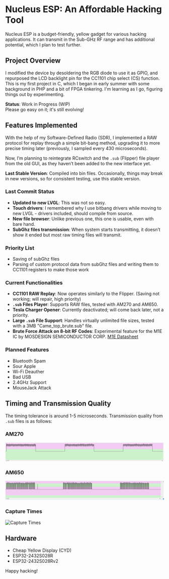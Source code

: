 # Nucleus ESP: An Affordable Hacking Tool

Nucleus ESP is a budget-friendly, yellow gadget for various hacking applications. It can transmit in the Sub-GHz RF range and has additional potential, which I plan to test further.

## Project Overview

I modified the device by desoldering the RGB diode to use it as GPIO, and repurposed the LCD backlight pin for the CC1101 chip select (CS) function.  
This is my first project in C, which I began in early summer with some background in PHP and a bit of FPGA tinkering. I'm learning as I go, figuring things out by experimenting.

**Status**: Work in Progress (WIP)  
Please go easy on it; it's still evolving!

## Features Implemented

With the help of my Software-Defined Radio (SDR), I implemented a RAW protocol for replay through a simple bit-bang method, upgrading it to more precise timing later (previously, I sampled every 430 microseconds).

Now, I’m planning to reintegrate RCswitch and the `.sub` (Flipper) file player from the old GUI, as they haven’t been added to the new interface yet.

**Last Stable Version**: Compiled into bin files. Occasionally, things may break in new versions, so for consistent testing, use this stable version.

### Last Commit Status
- **Updated to new LVGL**: This was not so easy.  
- **Touch drivers**: I remembered why I use bitbang drivers while moving to new LVGL - drivers included, should compile from source.  
- **New file browser**: Unlike previous one, this one is usable, even with bare hand.  
- **SubGhz files transmission**: When system starts transmitting, it doesn’t show it ended but most raw timing files will transmit.

### Priority List
- Saving of subGhz files  
- Parsing of custom protocol data from subGhz files and writing them to CC1101 registers to make those work

### Current Functionalities
- **CC1101 RAW Replay**: Now operates similarly to the Flipper. (Saving not working; will repair, high priority)  
- **`.sub` Files Player**: Supports RAW files, tested with AM270 and AM650.  
- **Tesla Charger Opener**: Currently deactivated; will come back later, not a priority.  
- **Large `.sub` File Support**: Handles virtually unlimited file sizes, tested with a 3MB "Came_top_brute.sub" file.  
- **Brute Force Attack on 8-bit RF Codes**: Experimental feature for the M1E IC by MOSDESIGN SEMICONDUCTOR CORP. [M1E Datasheet](https://www.cika.com/soporte/Information/Semiconductores/CIencoder-decoder/M1E-MOSDESIGN.pdf)

### Planned Features
- Bluetooth Spam  
- Sour Apple  
- Wi-Fi Deauther  
- Bad USB  
- 2.4GHz Support  
- MouseJack Attack  

## Timing and Transmission Quality

The timing tolerance is around 1-5 microseconds. Transmission quality from `.sub` files is as follows:

### AM270
![AM270 Transmission](https://github.com/GthiN89/NucleusESP32/blob/main/images/AM270.PNG)

### AM650
![AM650 Transmission](https://github.com/GthiN89/NucleusESP32/blob/main/images/AM650.PNG)

### Capture Times
![Capture Times](https://github.com/GthiN89/NucleusESP32/blob/main/images/capture%20times.bmp)

## Hardware
- Cheap Yellow Display (CYD)  
- ESP32-2432S028R  
- ESP32-2432S028Rv2  

Happy hacking!
